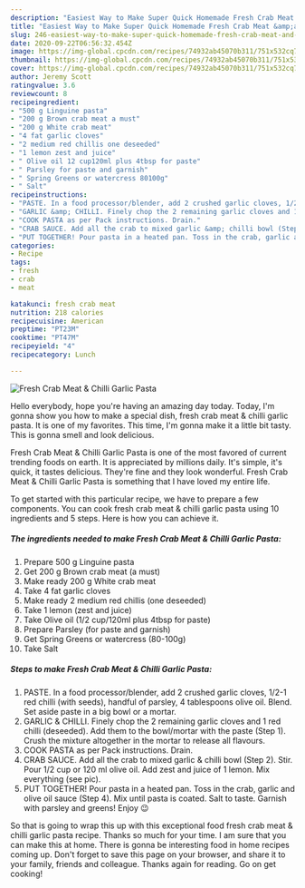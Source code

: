 ```yaml
---
description: "Easiest Way to Make Super Quick Homemade Fresh Crab Meat &amp;amp; Chilli Garlic Pasta"
title: "Easiest Way to Make Super Quick Homemade Fresh Crab Meat &amp;amp; Chilli Garlic Pasta"
slug: 246-easiest-way-to-make-super-quick-homemade-fresh-crab-meat-and-amp-chilli-garlic-pasta
date: 2020-09-22T06:56:32.454Z
image: https://img-global.cpcdn.com/recipes/74932ab45070b311/751x532cq70/fresh-crab-meat-chilli-garlic-pasta-recipe-main-photo.jpg
thumbnail: https://img-global.cpcdn.com/recipes/74932ab45070b311/751x532cq70/fresh-crab-meat-chilli-garlic-pasta-recipe-main-photo.jpg
cover: https://img-global.cpcdn.com/recipes/74932ab45070b311/751x532cq70/fresh-crab-meat-chilli-garlic-pasta-recipe-main-photo.jpg
author: Jeremy Scott
ratingvalue: 3.6
reviewcount: 8
recipeingredient:
- "500 g Linguine pasta"
- "200 g Brown crab meat a must"
- "200 g White crab meat"
- "4 fat garlic cloves"
- "2 medium red chillis one deseeded"
- "1 lemon zest and juice"
- " Olive oil 12 cup120ml plus 4tbsp for paste"
- " Parsley for paste and garnish"
- " Spring Greens or watercress 80100g"
- " Salt"
recipeinstructions:
- "PASTE. In a food processor/blender, add 2 crushed garlic cloves, 1/2-1 red chilli (with seeds), handful of parsley, 4 tablespoons olive oil. Blend. Set aside paste in a big bowl or a mortar."
- "GARLIC &amp; CHILLI. Finely chop the 2 remaining garlic cloves and 1 red chilli (deseeded). Add them to the bowl/mortar with the paste (Step 1). Crush the mixture altogether in the mortar to release all flavours."
- "COOK PASTA as per Pack instructions. Drain."
- "CRAB SAUCE. Add all the crab to mixed garlic &amp; chilli bowl (Step 2). Stir. Pour 1/2 cup or 120 ml olive oil. Add zest and juice of 1 lemon. Mix everything (see pic)."
- "PUT TOGETHER! Pour pasta in a heated pan. Toss in the crab, garlic and olive oil sauce (Step 4). Mix until pasta is coated. Salt to taste. Garnish with parsley and greens! Enjoy 😉"
categories:
- Recipe
tags:
- fresh
- crab
- meat

katakunci: fresh crab meat 
nutrition: 218 calories
recipecuisine: American
preptime: "PT23M"
cooktime: "PT47M"
recipeyield: "4"
recipecategory: Lunch

---
```



![Fresh Crab Meat &amp; Chilli Garlic Pasta](https://img-global.cpcdn.com/recipes/74932ab45070b311/751x532cq70/fresh-crab-meat-chilli-garlic-pasta-recipe-main-photo.jpg)

Hello everybody, hope you're having an amazing day today. Today, I'm gonna show you how to make a special dish, fresh crab meat &amp; chilli garlic pasta. It is one of my favorites. This time, I'm gonna make it a little bit tasty. This is gonna smell and look delicious.



Fresh Crab Meat &amp; Chilli Garlic Pasta is one of the most favored of current trending foods on earth. It is appreciated by millions daily. It's simple, it's quick, it tastes delicious. They're fine and they look wonderful. Fresh Crab Meat &amp; Chilli Garlic Pasta is something that I have loved my entire life.


To get started with this particular recipe, we have to prepare a few components. You can cook fresh crab meat &amp; chilli garlic pasta using 10 ingredients and 5 steps. Here is how you can achieve it.

<!--inarticleads1-->

##### The ingredients needed to make Fresh Crab Meat &amp; Chilli Garlic Pasta:

1. Prepare 500 g Linguine pasta
1. Get 200 g Brown crab meat (a must)
1. Make ready 200 g White crab meat
1. Take 4 fat garlic cloves
1. Make ready 2 medium red chillis (one deseeded)
1. Take 1 lemon (zest and juice)
1. Take  Olive oil (1/2 cup/120ml plus 4tbsp for paste)
1. Prepare  Parsley (for paste and garnish)
1. Get  Spring Greens or watercress (80-100g)
1. Take  Salt




<!--inarticleads2-->

##### Steps to make Fresh Crab Meat &amp; Chilli Garlic Pasta:

1. PASTE. In a food processor/blender, add 2 crushed garlic cloves, 1/2-1 red chilli (with seeds), handful of parsley, 4 tablespoons olive oil. Blend. Set aside paste in a big bowl or a mortar.
1. GARLIC &amp; CHILLI. Finely chop the 2 remaining garlic cloves and 1 red chilli (deseeded). Add them to the bowl/mortar with the paste (Step 1). Crush the mixture altogether in the mortar to release all flavours.
1. COOK PASTA as per Pack instructions. Drain.
1. CRAB SAUCE. Add all the crab to mixed garlic &amp; chilli bowl (Step 2). Stir. Pour 1/2 cup or 120 ml olive oil. Add zest and juice of 1 lemon. Mix everything (see pic).
1. PUT TOGETHER! Pour pasta in a heated pan. Toss in the crab, garlic and olive oil sauce (Step 4). Mix until pasta is coated. Salt to taste. Garnish with parsley and greens! Enjoy 😉




So that is going to wrap this up with this exceptional food fresh crab meat &amp; chilli garlic pasta recipe. Thanks so much for your time. I am sure that you can make this at home. There is gonna be interesting food in home recipes coming up. Don't forget to save this page on your browser, and share it to your family, friends and colleague. Thanks again for reading. Go on get cooking!

